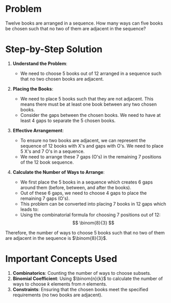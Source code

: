 # Problem
Twelve books are arranged in a sequence. How many ways can five books be chosen such that no two of them are adjacent in the sequence?

# Step-by-Step Solution

1. **Understand the Problem**:
    - We need to choose 5 books out of 12 arranged in a sequence such that no two chosen books are adjacent.

2. **Placing the Books**:
    - We need to place 5 books such that they are not adjacent. This means there must be at least one book between any two chosen books.
    - Consider the gaps between the chosen books. We need to have at least 4 gaps to separate the 5 chosen books.

3. **Effective Arrangement**:
    - To ensure no two books are adjacent, we can represent the sequence of 12 books with X's and gaps with O's. We need to place 5 X's and 7 O's in a sequence.
    - We need to arrange these 7 gaps (O's) in the remaining 7 positions of the 12 book sequence.

4. **Calculate the Number of Ways to Arrange**:
    - We first place the 5 books in a sequence which creates 6 gaps around them (before, between, and after the books).
    - Out of these 6 gaps, we need to choose 4 gaps to place the remaining 7 gaps (O's).
    - This problem can be converted into placing 7 books in 12 gaps which leads to:
    - Using the combinatorial formula for choosing 7 positions out of 12:
    $$
    \binom{8}{3}
    $$

Therefore, the number of ways to choose 5 books such that no two of them are adjacent in the sequence is $\binom{8}{3}$.

# Important Concepts Used
1. **Combinatorics**: Counting the number of ways to choose subsets.
2. **Binomial Coefficient**: Using $\binom{n}{k}$ to calculate the number of ways to choose $k$ elements from $n$ elements.
3. **Constraints**: Ensuring that the chosen books meet the specified requirements (no two books are adjacent).
